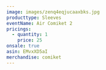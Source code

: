 ```yaml
---
image: images/zenq4eqjucaaxbks.jpg
producttype: Sleeves
eventName: Air Comiket 2
pricings:
  - quantity: 1
    price: 25
onsale: true
asin: EMvxXD5aI
merchandise: comiket
---
```

